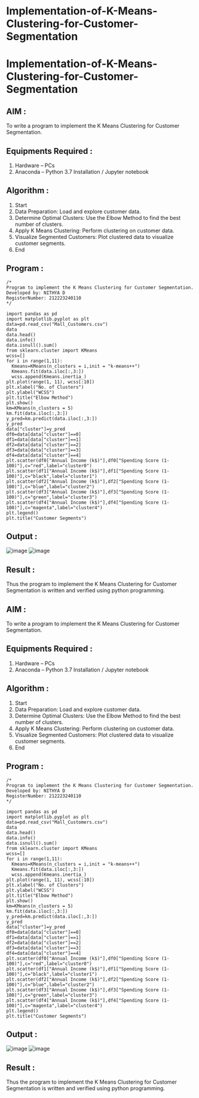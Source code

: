 # Implementation-of-K-Means-Clustering-for-Customer-Segmentation
# Implementation-of-K-Means-Clustering-for-Customer-Segmentation

## AIM :
To write a program to implement the K Means Clustering for Customer Segmentation.

## Equipments Required :
1. Hardware – PCs
2. Anaconda – Python 3.7 Installation / Jupyter notebook

## Algorithm :
1. Start
2. Data Preparation: Load and explore customer data.
3. Determine Optimal Clusters: Use the Elbow Method to find the best number of clusters.
4. Apply K Means Clustering: Perform clustering on customer data.
5. Visualize Segmented Customers: Plot clustered data to visualize customer segments.
6. End

## Program :
```
/*
Program to implement the K Means Clustering for Customer Segmentation.
Developed by: NITHYA D
RegisterNumber: 212223240110
*/
```
```
import pandas as pd
import matplotlib.pyplot as plt
data=pd.read_csv("Mall_Customers.csv")
data
data.head()
data.info()
data.isnull().sum()
from sklearn.cluster import KMeans
wcss=[]
for i in range(1,11):
  Kmeans=KMeans(n_clusters = i,init = "k-means++")
  Kmeans.fit(data.iloc[:,3:])
  wcss.append(Kmeans.inertia_)
plt.plot(range(1, 11), wcss[:10])
plt.xlabel("No. of Clusters")
plt.ylabel("WCSS")
plt.title("Elbow Method")
plt.show()
km=KMeans(n_clusters = 5)
km.fit(data.iloc[:,3:])
y_pred=km.predict(data.iloc[:,3:])
y_pred
data["cluster"]=y_pred
df0=data[data["cluster"]==0]
df1=data[data["cluster"]==1]
df2=data[data["cluster"]==2]
df3=data[data["cluster"]==3]
df4=data[data["cluster"]==4]
plt.scatter(df0["Annual Income (k$)"],df0["Spending Score (1-100)"],c="red",label="cluster0")
plt.scatter(df1["Annual Income (k$)"],df1["Spending Score (1-100)"],c="black",label="cluster1")
plt.scatter(df2["Annual Income (k$)"],df2["Spending Score (1-100)"],c="blue",label="cluster2")
plt.scatter(df3["Annual Income (k$)"],df3["Spending Score (1-100)"],c="green",label="cluster3")
plt.scatter(df4["Annual Income (k$)"],df4["Spending Score (1-100)"],c="magenta",label="cluster4")
plt.legend()
plt.title("Customer Segments")
```

## Output :
![image](https://github.com/user-attachments/assets/24da0dea-4f68-480f-be7b-eb3845180ad5)
![image](https://github.com/user-attachments/assets/e46f55b1-f48a-4946-9b43-725421cb2d77)

## Result :
Thus the program to implement the K Means Clustering for Customer Segmentation is written and verified using python programming.

## AIM :
To write a program to implement the K Means Clustering for Customer Segmentation.

## Equipments Required :
1. Hardware – PCs
2. Anaconda – Python 3.7 Installation / Jupyter notebook

## Algorithm :
1. Start
2. Data Preparation: Load and explore customer data.
3. Determine Optimal Clusters: Use the Elbow Method to find the best number of clusters.
4. Apply K Means Clustering: Perform clustering on customer data.
5. Visualize Segmented Customers: Plot clustered data to visualize customer segments.
6. End

## Program :
```
/*
Program to implement the K Means Clustering for Customer Segmentation.
Developed by: NITHYA D
RegisterNumber: 212223240110
*/
```
```
import pandas as pd
import matplotlib.pyplot as plt
data=pd.read_csv("Mall_Customers.csv")
data
data.head()
data.info()
data.isnull().sum()
from sklearn.cluster import KMeans
wcss=[]
for i in range(1,11):
  Kmeans=KMeans(n_clusters = i,init = "k-means++")
  Kmeans.fit(data.iloc[:,3:])
  wcss.append(Kmeans.inertia_)
plt.plot(range(1, 11), wcss[:10])
plt.xlabel("No. of Clusters")
plt.ylabel("WCSS")
plt.title("Elbow Method")
plt.show()
km=KMeans(n_clusters = 5)
km.fit(data.iloc[:,3:])
y_pred=km.predict(data.iloc[:,3:])
y_pred
data["cluster"]=y_pred
df0=data[data["cluster"]==0]
df1=data[data["cluster"]==1]
df2=data[data["cluster"]==2]
df3=data[data["cluster"]==3]
df4=data[data["cluster"]==4]
plt.scatter(df0["Annual Income (k$)"],df0["Spending Score (1-100)"],c="red",label="cluster0")
plt.scatter(df1["Annual Income (k$)"],df1["Spending Score (1-100)"],c="black",label="cluster1")
plt.scatter(df2["Annual Income (k$)"],df2["Spending Score (1-100)"],c="blue",label="cluster2")
plt.scatter(df3["Annual Income (k$)"],df3["Spending Score (1-100)"],c="green",label="cluster3")
plt.scatter(df4["Annual Income (k$)"],df4["Spending Score (1-100)"],c="magenta",label="cluster4")
plt.legend()
plt.title("Customer Segments")
```

## Output :
![image](https://github.com/user-attachments/assets/24da0dea-4f68-480f-be7b-eb3845180ad5)
![image](https://github.com/user-attachments/assets/e46f55b1-f48a-4946-9b43-725421cb2d77)

## Result :
Thus the program to implement the K Means Clustering for Customer Segmentation is written and verified using python programming.
